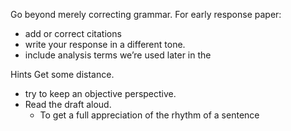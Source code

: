 Go beyond merely correcting grammar.
For early response paper:
- add or correct citations
- write your response in a different tone.
- include analysis terms we’re used later in the 


Hints
Get some distance.
- try to keep an objective perspective.  
- Read the draft aloud.  
    - To get a full appreciation of the rhythm of a sentence

